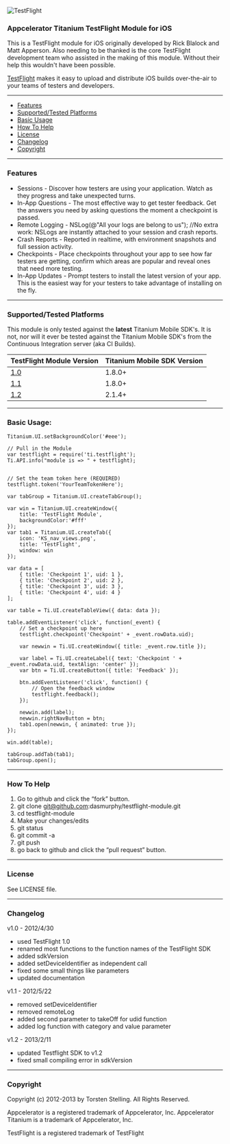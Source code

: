 ![TestFlight](https://raw.github.com/dasmurphy/testflight-module/master/documentation/TestFlight.png)

### Appcelerator Titanium TestFlight Module for iOS 

This is a TestFlight module for iOS originally developed by Rick Blalock and Matt Apperson. Also needing to be thanked is
the core TestFlight development team who assisted in the making of this module. Without their help this wouldn't have been
possible.

[TestFlight](http://www.testflightapp.com/) makes it easy to upload and distribute iOS builds over-the-air to your 
teams of testers and developers.

- - -

* <a href="#features">Features</a>
* <a href="#supported">Supported/Tested Platforms</a>
* <a href="#usage">Basic Usage</a>
* <a href="#help">How To Help</a>
* <a href="#license">License</a>
* <a href="#license">Changelog</a>
* <a href="#copyright">Copyright</a>

- - -

### <a name="features">Features</a>

* Sessions - Discover how testers are using your application. Watch as they progress and take unexpected turns.
* In-App Questions - The most effective way to get tester feedback. Get the answers you need by asking questions the moment a checkpoint is passed.
* Remote Logging - NSLog(@"All your logs are belong to us"); //No extra work: NSLogs are instantly attached to your session and crash reports.
* Crash Reports - Reported in realtime, with environment snapshots and full session activity.
* Checkpoints - Place checkpoints throughout your app to see how far testers are getting, confirm which areas are popular and reveal ones that need more testing.
* In-App Updates - Prompt testers to install the latest version of your app. This is the easiest way for your testers to take advantage of installing on the fly.

- - -

### <a name="supported">Supported/Tested Platforms</a>

This module is only tested against the **latest** Titanium Mobile SDK's. It is not, nor will it ever be tested against the
Titanium Mobile SDK's from the Continuous Integration server (aka CI Builds).

|TestFlight Module Version|Titanium Mobile SDK Version
|:---------|:----------|
|[1.0](https://github.com/dasmurphy/testflight-module/blob/master/releases/ti.testflight-iphone-1.0.zip?raw=true)|1.8.0+|
|[1.1](https://github.com/dasmurphy/testflight-module/blob/master/releases/ti.testflight-iphone-1.1.zip?raw=true)|1.8.0+|
|[1.2](https://github.com/dasmurphy/testflight-module/blob/master/releases/ti.testflight-iphone-1.2.zip?raw=true)|2.1.4+|

- - - 

### <a name="usage">Basic Usage:</a>
~~~
Titanium.UI.setBackgroundColor('#eee');

// Pull in the Module
var testflight = require('ti.testflight');
Ti.API.info("module is => " + testflight);


// Set the team token here (REQUIRED)
testflight.token('YourTeamTokenHere');

var tabGroup = Titanium.UI.createTabGroup();

var win = Titanium.UI.createWindow({  
    title: 'TestFlight Module',
    backgroundColor:'#fff'
});
var tab1 = Titanium.UI.createTab({  
    icon: 'KS_nav_views.png',
    title: 'TestFlight',
    window: win
});

var data = [
	{ title: 'Checkpoint 1', uid: 1 },
	{ title: 'Checkpoint 2', uid: 2 },
	{ title: 'Checkpoint 3', uid: 3 },
	{ title: 'Checkpoint 4', uid: 4 }
];

var table = Ti.UI.createTableView({ data: data });

table.addEventListener('click', function(_event) {
	// Set a checkpoint up here
	testflight.checkpoint('Checkpoint' + _event.rowData.uid);

	var newwin = Ti.UI.createWindow({ title: _event.row.title });
	
	var label = Ti.UI.createLabel({ text: 'Checkpoint ' + _event.rowData.uid, textAlign: 'center' });
	var btn = Ti.UI.createButton({ title: 'Feedback' });
	
	btn.addEventListener('click', function() {
		// Open the feedback window
		testflight.feedback();
	});
	
	newwin.add(label);
	newwin.rightNavButton = btn;
	tab1.open(newwin, { animated: true });
});

win.add(table);

tabGroup.addTab(tab1);  
tabGroup.open();
~~~

- - - 

### <a name="help">How To Help</a>
1. Go to github and click the “fork” button.
1. git clone git@github.com:dasmurphy/testflight-module.git
1. cd testflight-module
1. Make your changes/edits
1. git status
1. git commit -a
1. git push
1. go back to github and click the “pull request” button.

- - - 

### <a name="license">License</a>

See LICENSE file.

- - -

### <a name="changelog">Changelog</a>

v1.0 - 2012/4/30
* used TestFlight 1.0
* renamed most functions to the function names of the TestFlight SDK
* added sdkVersion
* added setDeviceIdentifier as independent call
* fixed some small things like parameters
* updated documentation

v1.1 - 2012/5/22
* removed setDeviceIdentifier
* removed remoteLog
* added second parameter to takeOff for udid function
* added log function with category and value parameter

v1.2 - 2013/2/11
* updated Testflight SDK to v1.2
* fixed small compiling error in sdkVersion

- - -

### <a name="copyright">Copyright</a>

Copyright (c) 2012-2013 by Torsten Stelling. All Rights Reserved.

Appcelerator is a registered trademark of Appcelerator, Inc. Appcelerator Titanium is a trademark of Appcelerator, Inc.

TestFlight is a registered trademark of TestFlight